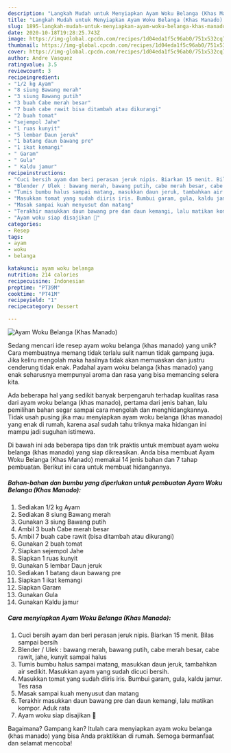 ```yaml
---
description: "Langkah Mudah untuk Menyiapkan Ayam Woku Belanga (Khas Manado) Anti Gagal"
title: "Langkah Mudah untuk Menyiapkan Ayam Woku Belanga (Khas Manado) Anti Gagal"
slug: 1895-langkah-mudah-untuk-menyiapkan-ayam-woku-belanga-khas-manado-anti-gagal
date: 2020-10-18T19:28:25.743Z
image: https://img-global.cpcdn.com/recipes/1d04eda1f5c96ab0/751x532cq70/ayam-woku-belanga-khas-manado-foto-resep-utama.jpg
thumbnail: https://img-global.cpcdn.com/recipes/1d04eda1f5c96ab0/751x532cq70/ayam-woku-belanga-khas-manado-foto-resep-utama.jpg
cover: https://img-global.cpcdn.com/recipes/1d04eda1f5c96ab0/751x532cq70/ayam-woku-belanga-khas-manado-foto-resep-utama.jpg
author: Andre Vasquez
ratingvalue: 3.5
reviewcount: 3
recipeingredient:
- "1/2 kg Ayam"
- "8 siung Bawang merah"
- "3 siung Bawang putih"
- "3 buah Cabe merah besar"
- "7 buah cabe rawit bisa ditambah atau dikurangi"
- "2 buah tomat"
- "sejempol Jahe"
- "1 ruas kunyit"
- "5 lembar Daun jeruk"
- "1 batang daun bawang pre"
- "1 ikat kemangi"
- " Garam"
- " Gula"
- " Kaldu jamur"
recipeinstructions:
- "Cuci bersih ayam dan beri perasan jeruk nipis. Biarkan 15 menit. Bilas sampai bersih"
- "Blender / Ulek : bawang merah, bawang putih, cabe merah besar, cabe rawit, jahe, kunyit sampai halus"
- "Tumis bumbu halus sampai matang, masukkan daun jeruk, tambahkan air sedikit. Masukkan ayam yang sudah dicuci bersih."
- "Masukkan tomat yang sudah diiris iris. Bumbui garam, gula, kaldu jamur. Tes rasa"
- "Masak sampai kuah menyusut dan matang"
- "Terakhir masukkan daun bawang pre dan daun kemangi, lalu matikan kompor. Aduk rata"
- "Ayam woku siap disajikan 💜"
categories:
- Resep
tags:
- ayam
- woku
- belanga

katakunci: ayam woku belanga 
nutrition: 214 calories
recipecuisine: Indonesian
preptime: "PT39M"
cooktime: "PT41M"
recipeyield: "1"
recipecategory: Dessert

---
```



![Ayam Woku Belanga (Khas Manado)](https://img-global.cpcdn.com/recipes/1d04eda1f5c96ab0/751x532cq70/ayam-woku-belanga-khas-manado-foto-resep-utama.jpg)

Sedang mencari ide resep ayam woku belanga (khas manado) yang unik? Cara membuatnya memang tidak terlalu sulit namun tidak gampang juga. Jika keliru mengolah maka hasilnya tidak akan memuaskan dan justru cenderung tidak enak. Padahal ayam woku belanga (khas manado) yang enak seharusnya mempunyai aroma dan rasa yang bisa memancing selera kita.



Ada beberapa hal yang sedikit banyak berpengaruh terhadap kualitas rasa dari ayam woku belanga (khas manado), pertama dari jenis bahan, lalu pemilihan bahan segar sampai cara mengolah dan menghidangkannya. Tidak usah pusing jika mau menyiapkan ayam woku belanga (khas manado) yang enak di rumah, karena asal sudah tahu triknya maka hidangan ini mampu jadi suguhan istimewa.


Di bawah ini ada beberapa tips dan trik praktis untuk membuat ayam woku belanga (khas manado) yang siap dikreasikan. Anda bisa membuat Ayam Woku Belanga (Khas Manado) memakai 14 jenis bahan dan 7 tahap pembuatan. Berikut ini cara untuk membuat hidangannya.

<!--inarticleads1-->

##### Bahan-bahan dan bumbu yang diperlukan untuk pembuatan Ayam Woku Belanga (Khas Manado):

1. Sediakan 1/2 kg Ayam
1. Sediakan 8 siung Bawang merah
1. Gunakan 3 siung Bawang putih
1. Ambil 3 buah Cabe merah besar
1. Ambil 7 buah cabe rawit (bisa ditambah atau dikurangi)
1. Gunakan 2 buah tomat
1. Siapkan sejempol Jahe
1. Siapkan 1 ruas kunyit
1. Gunakan 5 lembar Daun jeruk
1. Sediakan 1 batang daun bawang pre
1. Siapkan 1 ikat kemangi
1. Siapkan  Garam
1. Gunakan  Gula
1. Gunakan  Kaldu jamur




<!--inarticleads2-->

##### Cara menyiapkan Ayam Woku Belanga (Khas Manado):

1. Cuci bersih ayam dan beri perasan jeruk nipis. Biarkan 15 menit. Bilas sampai bersih
1. Blender / Ulek : bawang merah, bawang putih, cabe merah besar, cabe rawit, jahe, kunyit sampai halus
1. Tumis bumbu halus sampai matang, masukkan daun jeruk, tambahkan air sedikit. Masukkan ayam yang sudah dicuci bersih.
1. Masukkan tomat yang sudah diiris iris. Bumbui garam, gula, kaldu jamur. Tes rasa
1. Masak sampai kuah menyusut dan matang
1. Terakhir masukkan daun bawang pre dan daun kemangi, lalu matikan kompor. Aduk rata
1. Ayam woku siap disajikan 💜




Bagaimana? Gampang kan? Itulah cara menyiapkan ayam woku belanga (khas manado) yang bisa Anda praktikkan di rumah. Semoga bermanfaat dan selamat mencoba!
